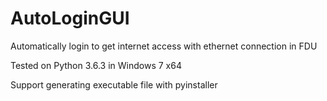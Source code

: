 AutoLoginGUI
=====
Automatically login to get internet access with ethernet connection in FDU

Tested on Python 3.6.3 in Windows 7 x64

Support generating executable file with pyinstaller